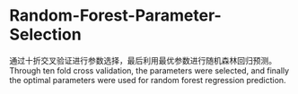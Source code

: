# Random-Forest-Parameter-Selection
通过十折交叉验证进行参数选择，最后利用最优参数进行随机森林回归预测。Through ten fold cross validation, the parameters were selected, and finally the optimal parameters were used for random forest regression prediction.
